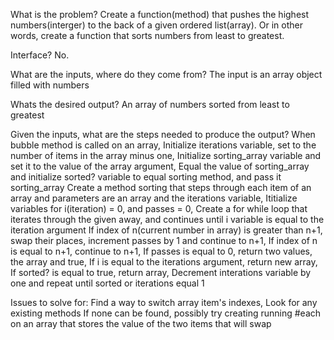 What is the problem?
Create a function(method) that pushes the highest numbers(interger) to the back of a given ordered list(array). Or in other words, create a function that sorts numbers from least to greatest.

Interface? No.

What are the inputs, where do they come from?
The input is an array object filled with numbers

Whats the desired output?
An array of numbers sorted from least to greatest

Given the inputs, what are the steps needed to produce the output?
When bubble method is called on an array,
Initialize iterations variable, set to the number of items in the array minus one,
Initialize sorting_array variable and set it to the value of the array argument,
Equal the value of sorting_array and initialize sorted? variable to equal sorting method, and pass it sorting_array
Create a method sorting that steps through each item of an array and parameters are an array and the iterations variable,
Ititialize variables for i(iteration) = 0, and passes = 0,
Create a for while loop that iterates through the given away, and continues until i variable is equal to the iteration argument
If index of n(current number in array) is greater than n+1, swap their places, increment passes by 1 and continue to n+1,
If index of n is equal to n+1, continue to n+1,
If passes is equal to 0, return two values, the array and true,
If i is equal to the iterations argument, return new array,
If sorted? is equal to true, return array,
Decrement interations variable by one and repeat until sorted or iterations equal 1

Issues to solve for:
Find a way to switch array item's indexes, Look for any existing methods
If none can be found, possibly try creating running #each on an array that stores the value of the two items that will swap